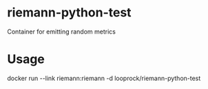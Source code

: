 # riemann-python-test
Container for emitting random metrics

# Usage

docker run --link riemann:riemann -d looprock/riemann-python-test
